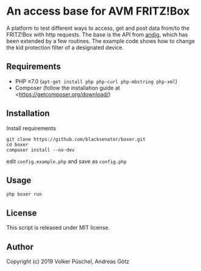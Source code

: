 # An access base for AVM FRITZ!Box

A platform to test different ways to access, get and post data from/to the FRITZ!Box with http requests.
The base is the API from [andig](https://github.com/andig/carddav2fb/blob/master/src/FritzBox/Api.php), which has been extended by a few routines.
The example code shows how to change the kid protection filter of a designated device.

## Requirements

* PHP ≥7.0 (`apt-get install php php-curl php-mbstring php-xml`)
* Composer (follow the installation guide at <https://getcomposer.org/download/)

## Installation

Install requirements

    git clone https://github.com/blacksenator/boxer.git
    cd boxer
    composer install --no-dev

edit `config.example.php` and save as `config.php`

## Usage

    php boxer run

## License

This script is released under MIT license.

## Author

Copyright (c) 2019 Volker Püschel, Andreas Götz
